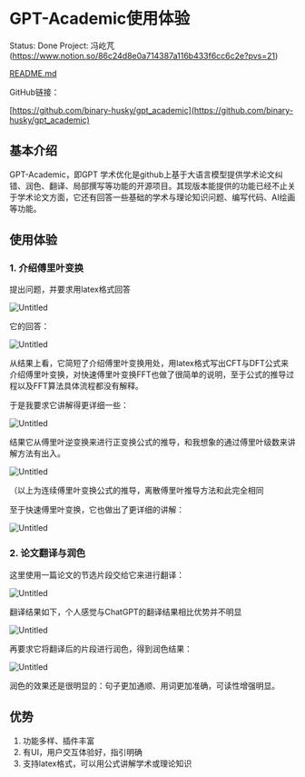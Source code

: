 # GPT-Academic使用体验

Status: Done
Project: 冯屹芃 (https://www.notion.so/86c24d8e0a714387a116b433f6cc6c2e?pvs=21)

[README.md](GPT-Academic%E4%BD%BF%E7%94%A8%E4%BD%93%E9%AA%8C%20bbf038e99cf043e883a74ad67f46a770/README.md)

GitHub链接：

[https://github.com/binary-husky/gpt_academic](https://github.com/binary-husky/gpt_academic)

## 基本介绍

GPT-Academic，即GPT 学术优化是github上基于大语言模型提供学术论文纠错、润色、翻译、局部撰写等功能的开源项目。其现版本能提供的功能已经不止关于学术论文方面，它还有回答一些基础的学术与理论知识问题、编写代码、AI绘画等功能。

## 使用体验

### 1. 介绍傅里叶变换

提出问题，并要求用latex格式回答

![Untitled](GPT-Academic%E4%BD%BF%E7%94%A8%E4%BD%93%E9%AA%8C%20bbf038e99cf043e883a74ad67f46a770/Untitled.png)

它的回答：

![Untitled](GPT-Academic%E4%BD%BF%E7%94%A8%E4%BD%93%E9%AA%8C%20bbf038e99cf043e883a74ad67f46a770/Untitled%201.png)

从结果上看，它简短了介绍傅里叶变换用处，用latex格式写出CFT与DFT公式来介绍傅里叶变换，对快速傅里叶变换FFT也做了很简单的说明，至于公式的推导过程以及FFT算法具体流程都没有解释。

于是我要求它讲解得更详细一些：

![Untitled](GPT-Academic%E4%BD%BF%E7%94%A8%E4%BD%93%E9%AA%8C%20bbf038e99cf043e883a74ad67f46a770/Untitled%202.png)

结果它从傅里叶逆变换来进行正变换公式的推导，和我想象的通过傅里叶级数来讲解方法有出入。

![Untitled](GPT-Academic%E4%BD%BF%E7%94%A8%E4%BD%93%E9%AA%8C%20bbf038e99cf043e883a74ad67f46a770/Untitled%203.png)

（以上为连续傅里叶变换公式的推导，离散傅里叶推导方法和此完全相同

至于快速傅里叶变换，它也做出了更详细的讲解：

![Untitled](GPT-Academic%E4%BD%BF%E7%94%A8%E4%BD%93%E9%AA%8C%20bbf038e99cf043e883a74ad67f46a770/Untitled%204.png)

### 2. 论文翻译与润色

这里使用一篇论文的节选片段交给它来进行翻译：

![Untitled](GPT-Academic%E4%BD%BF%E7%94%A8%E4%BD%93%E9%AA%8C%20bbf038e99cf043e883a74ad67f46a770/Untitled%205.png)

翻译结果如下，个人感觉与ChatGPT的翻译结果相比优势并不明显

![Untitled](GPT-Academic%E4%BD%BF%E7%94%A8%E4%BD%93%E9%AA%8C%20bbf038e99cf043e883a74ad67f46a770/Untitled%206.png)

再要求它将翻译后的片段进行润色，得到润色结果：

![Untitled](GPT-Academic%E4%BD%BF%E7%94%A8%E4%BD%93%E9%AA%8C%20bbf038e99cf043e883a74ad67f46a770/Untitled%207.png)

润色的效果还是很明显的：句子更加通顺、用词更加准确，可读性增强明显。

## 优势

1. 功能多样、插件丰富
2. 有UI，用户交互体验好，指引明确
3. 支持latex格式，可以用公式讲解学术或理论知识